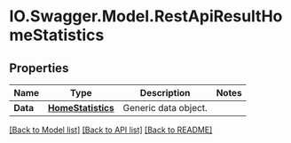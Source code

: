 # IO.Swagger.Model.RestApiResultHomeStatistics
## Properties

Name | Type | Description | Notes
------------ | ------------- | ------------- | -------------
**Data** | [**HomeStatistics**](HomeStatistics.md) | Generic data object. | 

[[Back to Model list]](../README.md#documentation-for-models) [[Back to API list]](../README.md#documentation-for-api-endpoints) [[Back to README]](../README.md)

